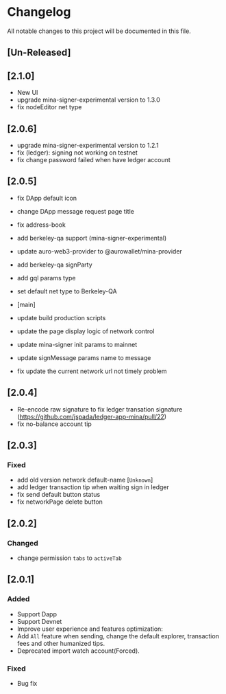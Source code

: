 # Changelog
All notable changes to this project will be documented in this file.


## [Un-Released]

## [2.1.0]
- New UI
- upgrade mina-signer-experimental version to 1.3.0
- fix nodeEditor net type

## [2.0.6]

- upgrade mina-signer-experimental version to 1.2.1
- fix (ledger): signing not working on testnet
- fix change password failed when have ledger account

## [2.0.5]

- fix DApp default icon
- change DApp message request page title
- fix address-book 
- add berkeley-qa support (mina-signer-experimental)
- update auro-web3-provider to @aurowallet/mina-provider
- add berkeley-qa signParty
- add gql params type
- set default net type to Berkeley-QA

- [main]
- update build production scripts
- update the page display logic of network control
- update mina-signer init params to mainnet
- update signMessage params name to message
- fix update the current network url not timely problem 

## [2.0.4]

- Re-encode raw signature to fix ledger transation signature  (https://github.com/jspada/ledger-app-mina/pull/22)
- fix no-balance account tip

## [2.0.3]

### Fixed
- add old version network default-name [`Unknown`]
- add ledger transaction tip when waiting sign in ledger
- fix send default button status 
- fix networkPage delete button 
 

## [2.0.2]

### Changed
- change permission `tabs` to `activeTab`


## [2.0.1]

### Added
- Support Dapp
- Support Devnet
- Improve user experience and features optimization:
- Add `All` feature when sending, change the default explorer, transaction fees and other humanized tips.
- Deprecated import watch account(Forced).

### Fixed
- Bug fix

